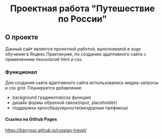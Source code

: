 <h1 align="center">Проектная работа "Путешествие по России"</h1>

## О проекте

Данный сайт является проектной работой, выполняемой в ходе обучения в Яндекс.Практикуме, по созданию адаптивного сайта с применением технологий html и css.
### Функционал

Для создания сайта адаптивного сайта использовались медиа-запросы и css grid. 
Планируется добавление:
- background градиентов(css функции)
- дизайн формы обратной связи(input, placeholder)
- поддержки кроссбраузерности(вендорные префиксы)

#### Ссылка на Github Pages
https://barrrsss.github.io/russian-travel/